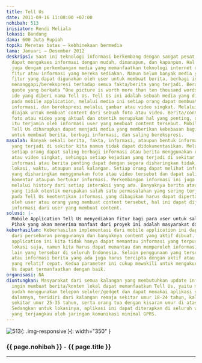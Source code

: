 ```yaml
---
title: Tell Us
date: 2011-09-16 11:08:00 +07:00
nohibah: 513
inisiator: Rendi Meliala
lokasi: Bandung
dana: 600 Juta Rupiah
topik: Meretas batas – kebhinekaan bermedia
lama: Januari – Desember 2012
deskripsi: Saat ini teknologi informasi berkembang dengan sangat pesat, setiap orang
  dapat mengakses informasi dengan mudah, dimanapun, dan kapanpun. Hal ini didukung
  juga dengan perkembangan media yang memanfaatkan teknologi internet dalam menyediakan
  fitur atau informasi yang mereka sediakan. Namun belum banyak media yang memberikan
  fitur yang dapat digunakan oleh user untuk membuat berita, berbagi informasi, ataupun
  menanggapi/berekspresi terhadap semua fakta/berita yang terjadi. Berawal dari sebuah
  quote yang berkata “One picture is worth more than ten thousand words”, kami memiliki
  ide yang diberi nama Tell Us. Tell Us ini adalah sebuah media yang difokuskan penggunaannya
  pada mobile application, melalui media ini setiap orang dapat membuat berita, berbagi
  informasi, dan berekspresi melalui gambar atau video singkat. Melalui Tell Us user
  diajak untuk membuat content dari sebuah foto atau video. Berita/content berbentuk
  foto atau video yang aktual dan otentik merupakan hal yang penting, di Tell Us hal
  itu terjamin oleh informasi user yang membuat content tersebut. Mobile Application
  Tell Us diharapkan dapat menjadi media yang memberikan kebebasan bagi setiap orang
  untuk membuat berita, berbagi informasi, dan saling berekspresi.
masalah: Banyak sekali berita, fakta, informasi, ataupun bentuk informasi lainnya
  yang terjadi di sekitar kita namun tidak dapat didokumentasikan. Melalui Tell Us
  setiap orang dapat saling berbagi informasi atau berita menggunakan content foto
  atau video singkat, sehingga setiap kejadian yang terjadi di sekitar kita yang merupakan
  informasi atau berita penting dapat dengan segera disharingkan tidak terbatas pada
  lokasi, waktu, ataupun asal kalangan. Setiap orang dapat melihat informasi berita
  yang disharingkan menggunakan foto atau video tersebut dan dapat saling memberi
  komentar ataupun bertukar informasi. Perkembangan informasi ini juga akan terpantau
  melalui history dari setiap interaksi yang ada. Banyaknya berita atau informasi
  yang tidak otentik merupakan salah satu permasalahan yang sering terjadi, namun
  pada Tell Us keotentikan informasi yang dibagikan harus dapat dipertanggungjawabkan
  oleh user atau orang yang membuat content tersebut, hal ini dapat dijamin oleh detail
  informasi dari user yang membuat content.
solusi: |-
  Mobile Application Tell Us menyediakan fitur bagi para user untuk saling berbagi informasi atau berita yang ada di sekitarnya menggunakan foto atau video singkat. Dengan melihat perkembangan telepon seluler pada saat ini yang rata-rata sudah dilengkapi dengan camera digital serta masyarakat Indonesia yang gemar mendokumentasikan kegiatan mereka atau fakta kejadian di sekitar mereka ke dalam foto atau video singkat, maka konten lokal akan semakin mudah diperoleh tentunya dengan memanfaatkan teknologi tepat guna Tell Us ini. Kebebasan dalam membuat content ini juga terikat oleh detail identitas user, sehingga kebebasan dalam membuat content di Tell Us adalah kebebasan yang bertanggung jawab.
  Pihak yang akan menerima manfaat dari proyek ini adalah masyarakat dari semua kalangan yang membutuhkan update informasi atau ingin membuat berita/konten lokal dapat memanfaatkan Tell Us, yaitu masyarakat yang sudah menggunakan telepon seluler/gedget dan dapat memakai aplikasi yang ada di dalamnya, teridiri dari kalangan remaja sekitar umur 18-24 tahun, kalangan dewasa sekitar umur 25-35 tahun, serta orang tua dengan kisaran umur di atas 35 tahun. Sedangkan untuk lokasinya, aplikasi ini dapat diterapkan di seluruh wilayah Indonesia yang terjangkau oleh jaringan komunikasi minimal GPRS.
keberhasilan: Keberhasilan implementasi dari mobile application ini dapat dilihat
  dari persebaran penggunanya dan banyaknya content yang aktif dibuat. Melalui mobile
  application ini kita tidak hanya dapat memantau informasi yang terpusat pada satu
  lokasi saja, namun kita harus dapat memantau dan memperoleh informasi di tempat
  lain yang tersebar di seluruh Indonesia. Selain penggunaan yang tersebar, content
  atau informasi berita yang ada juga harus tercipta dengan aktif atau update waktu
  yang relatif cepat. Kedua parameter ini cukup mewakili untuk mengukur apakah Tell
  Us dapat termanfaatkan dengan baik.
organisasi: NA
diuntungkan: Masyarakat dari semua kalangan yang membutuhkan update informasi atau
  ingin membuat berita/konten lokal dapat memanfaatkan Tell Us, yaitu masyarakat yang
  sudah menggunakan telepon seluler/gedget dan dapat memakai aplikasi yang ada di
  dalamnya, teridiri dari kalangan remaja sekitar umur 18-24 tahun, kalangan dewasa
  sekitar umur 25-35 tahun, serta orang tua dengan kisaran umur di atas 35 tahun.
  Sedangkan untuk lokasinya, aplikasi ini dapat diterapkan di seluruh wilayah Indonesia
  yang terjangkau oleh jaringan komunikasi minimal GPRS.
---
```


![513](/static/img/hibahcmb/513.png){: .img-responsive }{: width="350" }

### {{ page.nohibah }} - {{ page.title }}

---

